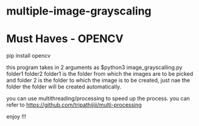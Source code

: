 # multiple-image-grayscaling

# Must Haves - OPENCV
pip install opencv

this program takes in 2 arguments as $python3 image_grayscalling.py folder1 folder2
folder1 is the folder from which the images are to be picked and folder 2 is the folder to which the image is to be created, just nae the folder the folder will be created automatically.

you can use multithreading/processing to speed up the process. you can refer to https://github.com/tripathijiii/multi-processing 

enjoy !!!
